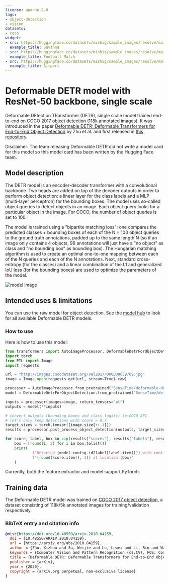 ```yaml
---
license: apache-2.0
tags:
- object-detection
- vision
datasets:
- coco
widget:
- src: https://huggingface.co/datasets/mishig/sample_images/resolve/main/savanna.jpg
  example_title: Savanna
- src: https://huggingface.co/datasets/mishig/sample_images/resolve/main/football-match.jpg
  example_title: Football Match
- src: https://huggingface.co/datasets/mishig/sample_images/resolve/main/airport.jpg
  example_title: Airport
---
```


# Deformable DETR model with ResNet-50 backbone, single scale

Deformable DEtection TRansformer (DETR), single scale model trained end-to-end on COCO 2017 object detection (118k annotated images). It was introduced in the paper [Deformable DETR: Deformable Transformers for End-to-End Object Detection](https://arxiv.org/abs/2010.04159) by Zhu et al. and first released in [this repository](https://github.com/fundamentalvision/Deformable-DETR). 

Disclaimer: The team releasing Deformable DETR did not write a model card for this model so this model card has been written by the Hugging Face team.

## Model description

The DETR model is an encoder-decoder transformer with a convolutional backbone. Two heads are added on top of the decoder outputs in order to perform object detection: a linear layer for the class labels and a MLP (multi-layer perceptron) for the bounding boxes. The model uses so-called object queries to detect objects in an image. Each object query looks for a particular object in the image. For COCO, the number of object queries is set to 100. 

The model is trained using a "bipartite matching loss": one compares the predicted classes + bounding boxes of each of the N = 100 object queries to the ground truth annotations, padded up to the same length N (so if an image only contains 4 objects, 96 annotations will just have a "no object" as class and "no bounding box" as bounding box). The Hungarian matching algorithm is used to create an optimal one-to-one mapping between each of the N queries and each of the N annotations. Next, standard cross-entropy (for the classes) and a linear combination of the L1 and generalized IoU loss (for the bounding boxes) are used to optimize the parameters of the model.

![model image](https://huggingface.co/datasets/huggingface/documentation-images/resolve/main/deformable_detr_architecture.png)

## Intended uses & limitations

You can use the raw model for object detection. See the [model hub](https://huggingface.co/models?search=sensetime/deformable-detr) to look for all available Deformable DETR models.

### How to use

Here is how to use this model:

```python
from transformers import AutoImageProcessor, DeformableDetrForObjectDetection
import torch
from PIL import Image
import requests

url = "http://images.cocodataset.org/val2017/000000039769.jpg"
image = Image.open(requests.get(url, stream=True).raw)

processor = AutoImageProcessor.from_pretrained("SenseTime/deformable-detr-single-scale")
model = DeformableDetrForObjectDetection.from_pretrained("SenseTime/deformable-detr-single-scale")

inputs = processor(images=image, return_tensors="pt")
outputs = model(**inputs)

# convert outputs (bounding boxes and class logits) to COCO API
# let's only keep detections with score > 0.7
target_sizes = torch.tensor([image.size[::-1]])
results = processor.post_process_object_detection(outputs, target_sizes=target_sizes, threshold=0.7)[0]

for score, label, box in zip(results["scores"], results["labels"], results["boxes"]):
    box = [round(i, 2) for i in box.tolist()]
    print(
            f"Detected {model.config.id2label[label.item()]} with confidence "
            f"{round(score.item(), 3)} at location {box}"
    )
```

Currently, both the feature extractor and model support PyTorch. 

## Training data

The Deformable DETR model was trained on [COCO 2017 object detection](https://cocodataset.org/#download), a dataset consisting of 118k/5k annotated images for training/validation respectively. 

### BibTeX entry and citation info

```bibtex
@misc{https://doi.org/10.48550/arxiv.2010.04159,
  doi = {10.48550/ARXIV.2010.04159},
  url = {https://arxiv.org/abs/2010.04159}, 
  author = {Zhu, Xizhou and Su, Weijie and Lu, Lewei and Li, Bin and Wang, Xiaogang and Dai, Jifeng},
  keywords = {Computer Vision and Pattern Recognition (cs.CV), FOS: Computer and information sciences, FOS: Computer and information sciences},
  title = {Deformable DETR: Deformable Transformers for End-to-End Object Detection},
  publisher = {arXiv},
  year = {2020},
  copyright = {arXiv.org perpetual, non-exclusive license}
}
```